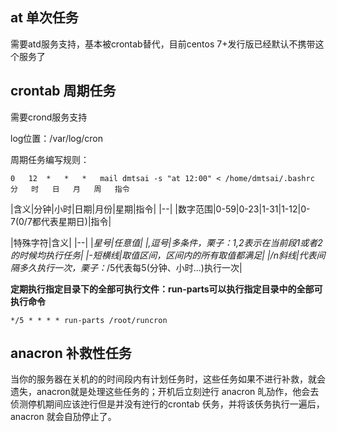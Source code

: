 ## at 单次任务

需要atd服务支持，基本被crontab替代，目前centos 7+发行版已经默认不携带这个服务了


## crontab 周期任务

需要crond服务支持

log位置：/var/log/cron

周期任务编写规则：

	0 	12 	* 	* 	* 	mail dmtsai -s "at 12:00" < /home/dmtsai/.bashrc
	分 	时 	日 	月 	周	指令

|含义|分钟|小时|日期|月份|星期|指令|
|--|
|数字范围|0-59|0-23|1-31|1-12|0-7(0/7都代表星期日)|指令|

|特殊字符|含义|
|--|
|*星号|任意值|
|,逗号|多条件，栗子：1,2表示在当前段1或者2的时候均执行任务|
|-短横线|取值区间，区间内的所有取值都满足|
|/n斜线|代表间隔多久执行一次，栗子：*/5代表每5(分钟、小时...)执行一次|


**定期执行指定目录下的全部可执行文件：run-parts可以执行指定目录中的全部可执行命令**

	*/5 * * * * run-parts /root/runcron


## anacron 补救性任务

当你的服务器在关机的的时间段内有计划任务时，这些任务如果不进行补救，就会遗失，anacron就是处理这些任务的；开机后立刻迚行 anacron 癿劢作，他会去侦测停机期间应该迚行但是并没有迚行的crontab 仸务，并将该仸务执行一遍后，anacron 就会自劢停止了。




















